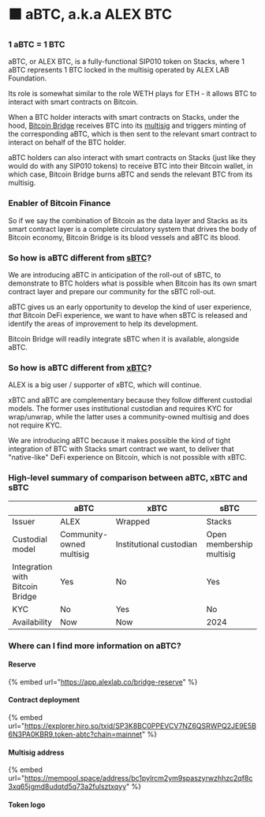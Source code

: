 # 🟧 aBTC, a.k.a ALEX BTC

### 1 aBTC = 1 BTC

aBTC, or ALEX BTC, is a fully-functional SIP010 token on Stacks, where 1 aBTC represents 1 BTC locked in the multisig operated by ALEX LAB Foundation.

Its role is somewhat similar to the role WETH plays for ETH - it allows BTC to interact with smart contracts on Bitcoin.

When a BTC holder interacts with smart contracts on Stacks, under the hood, [Bitcoin Bridge](broken-reference/) receives BTC into its [multisig](abtc-a.k.a-alex-btc.md#multisig-address) and triggers minting of the corresponding aBTC, which is then sent to the relevant smart contract to interact on behalf of the BTC holder.

aBTC holders can also interact with smart contracts on Stacks (just like they would do with any SIP010 tokens) to receive BTC into their Bitcoin wallet, in which case, Bitcoin Bridge burns aBTC and sends the relevant BTC from its multisig.

### Enabler of Bitcoin Finance

So if we say the combination of Bitcoin as the data layer and Stacks as its smart contract layer is a complete circulatory system that drives the body of Bitcoin economy, Bitcoin Bridge is its blood vessels and aBTC its blood.

### So how is aBTC different from [sBTC](https://sbtc.tech)?

We are introducing aBTC in anticipation of the roll-out of sBTC, to demonstrate to BTC holders what is possible when Bitcoin has its own smart contract layer and prepare our community for the sBTC roll-out.

aBTC gives us an early opportunity to develop the kind of user experience, _that_ Bitcoin DeFi experience, we want to have when sBTC is released and identify the areas of improvement to help its development.

Bitcoin Bridge will readily integrate sBTC when it is available, alongside aBTC.

### So how is aBTC different from [xBTC](https://open.wrapped.com/coins/XBTC)?

ALEX is a big user / supporter of xBTC, which will continue.

xBTC and aBTC are complementary because they follow different custodial models. The former uses institutional custodian and requires KYC for wrap/unwrap, while the latter uses a community-owned multisig and does not require KYC.

We are introducing aBTC because it makes possible the kind of tight integration of BTC with Stacks smart contract we want, to deliver that "native-like" DeFi experience on Bitcoin, which is not possible with xBTC.

### High-level summary of comparison between aBTC, xBTC and sBTC

<table><thead><tr><th></th><th>aBTC</th><th width="186">xBTC</th><th>sBTC</th></tr></thead><tbody><tr><td>Issuer</td><td>ALEX</td><td>Wrapped</td><td>Stacks</td></tr><tr><td>Custodial model</td><td>Community-owned multisig</td><td>Institutional custodian</td><td>Open membership multisig</td></tr><tr><td>Integration with Bitcoin Bridge</td><td>Yes</td><td>No</td><td>Yes</td></tr><tr><td>KYC</td><td>No</td><td>Yes</td><td>No</td></tr><tr><td>Availability</td><td>Now</td><td>Now</td><td>2024</td></tr></tbody></table>

### Where can I find more information on aBTC?

#### Reserve

{% embed url="https://app.alexlab.co/bridge-reserve" %}

#### Contract deployment

{% embed url="https://explorer.hiro.so/txid/SP3K8BC0PPEVCV7NZ6QSRWPQ2JE9E5B6N3PA0KBR9.token-abtc?chain=mainnet" %}

#### Multisig address

{% embed url="https://mempool.space/address/bc1pylrcm2ym9spaszyrwzhhzc2qf8c3xq65jgmd8udqtd5q73a2fulsztxqyy" %}

#### Token logo

<figure><img src="https://token-images.alexlab.co/token-abtc" alt=""><figcaption></figcaption></figure>

###
